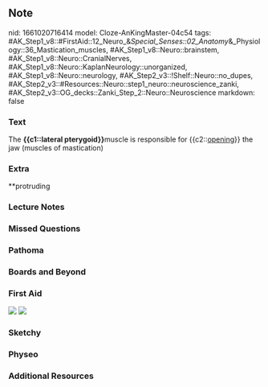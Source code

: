## Note
nid: 1661020716414
model: Cloze-AnKingMaster-04c54
tags: #AK_Step1_v8::#FirstAid::12_Neuro_&_Special_Senses::02_Anatomy_&_Physiology::36_Mastication_muscles, #AK_Step1_v8::Neuro::brainstem, #AK_Step1_v8::Neuro::CranialNerves, #AK_Step1_v8::Neuro::KaplanNeurology::unorganized, #AK_Step1_v8::Neuro::neurology, #AK_Step2_v3::!Shelf::Neuro::no_dupes, #AK_Step2_v3::#Resources::Neuro::step1_neuro::neuroscience_zanki, #AK_Step2_v3::OG_decks::Zanki_Step_2::Neuro::Neuroscience
markdown: false

### Text
<div>
  <div>
    The <b>{{c1::lateral pterygoid}}</b>muscle is responsible for
    {{c2::<u>opening</u>}} the jaw (muscles of mastication)
  </div>
</div>

### Extra
**protruding

### Lecture Notes


### Missed Questions


### Pathoma


### Boards and Beyond


### First Aid
<img src="tmp7Jovd2.png"> <img src="tmpxXWTnw.png">

### Sketchy


### Physeo


### Additional Resources

